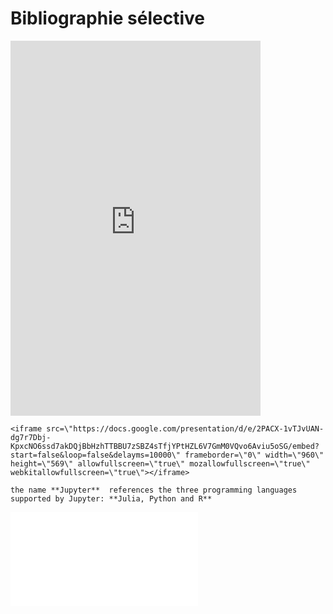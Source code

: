 # Bibliographie sélective

<iframe style="border-width:0;" id="bookwyrm_list_embed" width="400" height="600" title="Science & épistémologie / science & epistemology, a list by Léo Varnet on BookWyrm" src="http://bookwyrm.social/list/3864/embed/456fbb59d22247558fe3a9ae478727bd"></iframe>

```
<iframe src=\"https://docs.google.com/presentation/d/e/2PACX-1vTJvUAN-dg7r7Dbj-KpxcNO6ssd7akDQjBbHzhTTBBU7zSBZ4sTfjYPtHZL6V7GmM0VQvo6Aviu5oSG/embed?start=false&loop=false&delayms=10000\" frameborder=\"0\" width=\"960\" height=\"569\" allowfullscreen=\"true\" mozallowfullscreen=\"true\" webkitallowfullscreen=\"true\"></iframe>
```

```{note}
the name **Jupyter**  references the three programming languages supported by Jupyter: **Julia, Python and R**
```

<iframe src=\"https://www.youtube.com/embed/c-bemNZ-IqA\" style=\"border:0px #ffffff none;\" name=\"Open Science Video\" scrolling=\"no\" frameborder=\"1\" marginheight=\"0px\" marginwidth=\"0px\" height=\"400px\" width=\"600px\" allowfullscreen></iframe>
